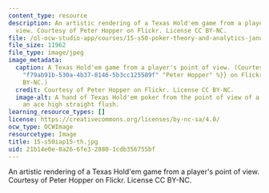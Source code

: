```yaml
---
content_type: resource
description: An artistic rendering of a Texas Hold'em game from a player's point of
  view. Courtesy of Peter Hopper on Flickr. License CC BY-NC.
file: /ol-ocw-studio-app/courses/15-s50-poker-theory-and-analytics-january-iap-2015/21b14e0e8a266fe328801cdb356755bf_15-s50iap15-th.jpg
file_size: 11962
file_type: image/jpeg
image_metadata:
  caption: A Texas Hold'em game from a player's point of view. (Courtesy of {{% resource_link
    "f79ab91b-530a-4b37-8146-5b3cc125589f" "Peter Hopper" %}} on Flickr. License CC
    BY-NC.)
  credit: Courtesy of Peter Hopper on Flickr. License CC BY-NC.
  image-alt: A hand of Texas Hold'em poker from the point of view of a player holding
    an ace high straight flush.
learning_resource_types: []
license: https://creativecommons.org/licenses/by-nc-sa/4.0/
ocw_type: OCWImage
resourcetype: Image
title: 15-s50iap15-th.jpg
uid: 21b14e0e-8a26-6fe3-2880-1cdb356755bf
---
```

An artistic rendering of a Texas Hold'em game from a player's point of view. Courtesy of Peter Hopper on Flickr. License CC BY-NC.